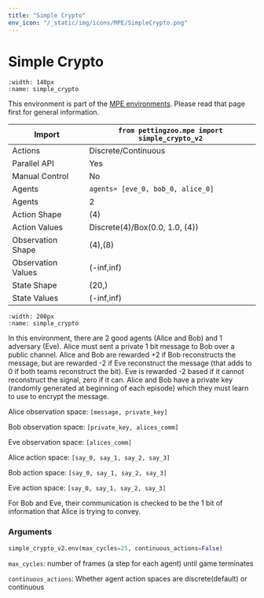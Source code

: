 ```yaml
---
title: "Simple Crypto"
env_icon: "/_static/img/icons/MPE/SimpleCrypto.png"
---
```


# Simple Crypto

```{figure} mpe_simple_crypto.gif 
:width: 140px
:name: simple_crypto
```

This environment is part of the <a href='..'>MPE environments</a>. Please read that page first for general information.

| Import             | `from pettingzoo.mpe import simple_crypto_v2` |
|--------------------|-----------------------------------------------|
| Actions            | Discrete/Continuous                           |
| Parallel API       | Yes                                           |
| Manual Control     | No                                            |
| Agents             | `agents= [eve_0, bob_0, alice_0]`             |
| Agents             | 2                                             |
| Action Shape       | (4)                                           |
| Action Values      | Discrete(4)/Box(0.0, 1.0, (4))                |
| Observation Shape  | (4),(8)                                       |
| Observation Values | (-inf,inf)                                    |
| State Shape        | (20,)                                         |
| State Values       | (-inf,inf)                                    |

```{figure} ../../_static/img/aec/mpe_simple_crypto_aec.svg
:width: 200px
:name: simple_crypto
```

In this environment, there are 2 good agents (Alice and Bob) and 1 adversary (Eve). Alice must sent a private 1 bit message to Bob over a public channel. Alice and Bob are rewarded +2 if Bob reconstructs the message, but are rewarded -2 if Eve reconstruct the message (that adds to 0 if both teams reconstruct the bit). Eve is rewarded -2 based if it cannot reconstruct the signal, zero if it can. Alice and Bob have a private key (randomly generated at beginning of each episode) which they must learn to use to encrypt the message.


Alice observation space: `[message, private_key]`

Bob observation space: `[private_key, alices_comm]`

Eve observation space: `[alices_comm]`

Alice action space: `[say_0, say_1, say_2, say_3]`

Bob action space: `[say_0, say_1, say_2, say_3]`

Eve action space: `[say_0, say_1, say_2, say_3]`

For Bob and Eve, their communication is checked to be the 1 bit of information that Alice is trying to convey.

### Arguments

``` python
simple_crypto_v2.env(max_cycles=25, continuous_actions=False)
```



`max_cycles`:  number of frames (a step for each agent) until game terminates

`continuous_actions`: Whether agent action spaces are discrete(default) or continuous
